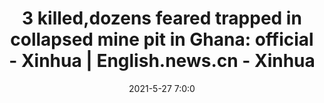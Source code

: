 ---
"title": "3 killed,dozens feared trapped in collapsed mine pit in Ghana: official - Xinhua | English.news.cn - Xinhua"
"date": "2021-5-27 7:0:0"
"feed_name": "GOOGLENEWSMINING"
"feed_website": "https://news.google.com/search?q=mining%2Bincident&hl=en-US&gl=US&ceid=US:en"
"feed_rss": "https://news.google.com/rss/search?q=mining%2Bincident&hl=en-US&gl=US&ceid=US:en"
"link": "http://www.xinhuanet.com/english/africa/2021-05/27/c_139971521.htm"
"file": "_posts/2021-1-1-83137ac3c446c935b77e4382b97ed4274ccf0428.md"
"accident": "0"
"drilling": "0"
"dead": "0"
"injured": "0"
---